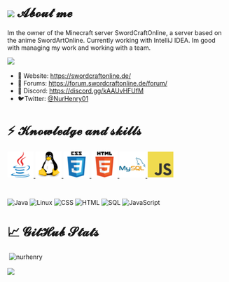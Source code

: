 
# <img height="40" src="https://raw.githubusercontent.com/innng/innng/master/assets/kyubey.gif"/> 𝓐𝓫𝓸𝓾𝓽 𝓶𝓮
Im the owner of the Minecraft server SwordCraftOnline, a server based on the anime SwordArtOnline. Currently working with IntelliJ IDEA. Im good with managing my work and working with a team.

<img src="https://cdn.discordapp.com/attachments/790628409255526431/796423852007489568/SCO_Banner_Forum_1.png"/>

- 📄 Website: https://swordcraftonline.de/
- 💬 Forums: https://forum.swordcraftonline.de/forum/
- 📱 Discord: https://discord.gg/kAAUvHFUfM
- 🐦Twitter: [@NurHenry01](https://twitter.com/NurHenry1)


# ⚡ 𝓚𝓷𝓸𝔀𝓵𝓮𝓭𝓰𝓮 𝓪𝓷𝓭 𝓼𝓴𝓲𝓵𝓵𝓼
<p align="left"> <a href="https://www.java.com" target="_blank"> <img src="https://raw.githubusercontent.com/devicons/devicon/master/icons/java/java-original.svg" alt="java" width="60" height="60"/> </a> <a href="https://www.linux.org/" target="_blank"> <img src="https://raw.githubusercontent.com/devicons/devicon/master/icons/linux/linux-original.svg" alt="linux" width="60" height="60"/> </a> <a href="https://www.w3schools.com/css/" target="_blank"> <img src="https://raw.githubusercontent.com/devicons/devicon/master/icons/css3/css3-original-wordmark.svg" alt="css3" width="60" height="60"/> </a> <a href="https://www.w3.org/html/" target="_blank"> <img src="https://raw.githubusercontent.com/devicons/devicon/master/icons/html5/html5-original-wordmark.svg" alt="html5" width="60" height="60"/> </a> <a href="https://www.mysql.com/" target="_blank"> <img src="https://raw.githubusercontent.com/devicons/devicon/master/icons/mysql/mysql-original-wordmark.svg" alt="mysql" width="60" height="60"/> </a> <a href="https://developer.mozilla.org/en-US/docs/Web/JavaScript" target="_blank"> <img src="https://raw.githubusercontent.com/devicons/devicon/master/icons/javascript/javascript-original.svg" alt="javascript" width="60" height="60"/> </a>   </p><br />

![Java](https://img.shields.io/badge/java-Advanced-purple)
![Linux](https://img.shields.io/badge/linux-Advanced-purple)
![CSS](https://img.shields.io/badge/css-Good-green)
![HTML](https://img.shields.io/badge/html-Good-green)
![SQL](https://img.shields.io/badge/sql-Good-green)
![JavaScript](https://img.shields.io/badge/javascript-Beginner-orange)


# 📈 𝓖𝓲𝓽𝓗𝓾𝓫 𝓢𝓽𝓪𝓽𝓼

<p>&nbsp;<img align="center" src="https://github-readme-stats.vercel.app/api?username=nurhenry&theme=midnight-purple&show_icons=true&locale=en" alt="nurhenry" /></p>
<a align="center" href="https://github.com/NurHenry/Webseite">
        <img align="center" src="https://github-readme-stats.vercel.app/api/pin/?username=NurHenry&repo=Webseite&theme=midnight-purple" />
</a>
<!-- <p><img  src="https://github-readme-stats.vercel.app/api/top-langs?username=nurhenry&theme=jolly&show_icons=true&locale=en&layout=compact" alt="nurhenry" /></p><br /> -->
<!-- <p><img align="center" src="https://github-readme-streak-stats.herokuapp.com/?user=nurhenry&" alt="nurhenry" /></p> -->
